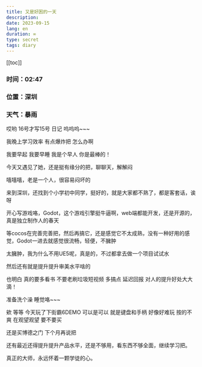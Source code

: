```yaml
---
title: 又是好困的一天
description: 
date: 2023-09-15
lang: en
duration: ∞
type: secret
tags: diary
---
```

[[toc]]

### 时间：02:47

### 位置：深圳

### 天气：暴雨

哎哟 16号才写15号 日记 呜呜呜~~~

我晚上学习效率 有点爆炸把 怎么办啊 

我要早起 我要早睡 我是个早人 你是最棒的！

今天又遇见了她，还是挺有缘分的把，聊聊天，解解闷

嘻嘻嘻，老是一个人，很容易闷坏的

来到深圳，还找到个小学初中同学，挺好的，就是大家都不熟了，都是客套话，诶呀

开心写游戏咯，Godot，这个游戏引擎挺牛逼啊，web端都能开发，还是开源的，真是独立制作人的春天

等cocos在完善完善把，然后再搞它，还是感觉它不太成熟，没有一种好用的感觉，Godot一进去就感觉很流畅，轻便，不臃肿

太臃肿，我为什么不用UE5呢，真是的，不过都拿去做一个项目试试水

然后还有就是提升提升审美水平啥的

也明白 真的要多看书 不要老刷垃圾短视频 多搞点 延迟回报 对人的提升好处大大滴！

准备洗个澡 睡觉咯~~~

欸 等等 今天玩了下街霸6DEMO 可以是可以 就是键盘和手柄 好像好难玩 按的不爽 在观望观望 要不要买

还是买博德之门 下个月再说把

还有最近还得提升提升产品水平，还是不够用，看东西不够全面，继续学习把。

真正的大师，永远怀着一颗学徒的心。

